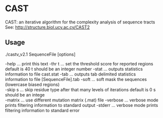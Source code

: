# CAST
CAST: an iterative algorithm for the complexity analysis of sequence tracts
See: http://structure.biol.ucy.ac.cy/CAST2

## Usage
./castv_v2.1 SequenceFile [options]

-help    ... print this text
-thr t   ... set the threshold score for reported regions
                              default is 40
                              t should be an integer number
-stat    ... outputs statistics information to file cast.stat
-tab     ... outputs tab delimited statistics information to file [SequenceFile].tab
-soft     ... soft mask the sequences (lowercase biased regions)                 
-skip s  ... skip residue type after that many levels of iterations
                              default is 0
                              s should be an intege                         
-matrix  ... use different mutation matrix (.mat) file
                 -verbose ... verbose mode prints filtering information to standard output
                 -stderr  ... verbose mode prints filtering information to standard error
